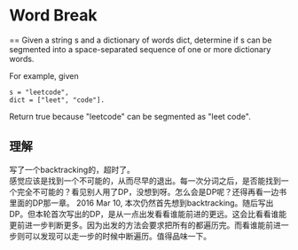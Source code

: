 # Word Break
==
Given a string s and a dictionary of words dict, determine if s can be segmented into a space-separated sequence of one or more dictionary words.

For example, given
```
s = "leetcode",
dict = ["leet", "code"].
```
Return true because "leetcode" can be segmented as "leet code".

## 理解
写了一个backtracking的，超时了。<br>
感觉应该是找到一个不可能的，从而尽早的退出。每一次分词之后，是否能找到一个完全不可能的？看见别人用了DP，没想到呀。怎么会是DP呢？还得再看一边书里面的DP那一章。
2016 Mar 10, 本次仍然首先想到backtracking。随后写出DP。但本轮首次写出的DP，是从一点出发看看谁能前进的更远。这会比看看谁能更前进一步判断更多。因为出发的方法会要求把所有的都遍历完。而看谁能前进一步则可以发现可以走一步的时候中断遍历。值得品味一下。
